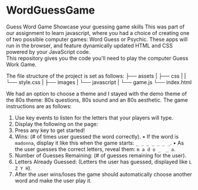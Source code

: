 # WordGuessGame
Guess Word Game
Showcase your guessing game skills
This was part of our assignment to learn javascript, where you had a choice of creating one of two possible computer games: Word Guess or Psychic. These apps will run in the browser, and feature dynamically updated HTML and CSS powered by your JavaScript code.  
This repository gives you the code you'll need to play the computer Guess Work Game.  

The file structure of the project is set as follows:
├── assets
|  ├── css
|  |  └── style.css
|  ├── images
|  └── javascript
|     └── game.js
└── index.html

We had an option to choose a theme and I stayed with the demo theme of the 80s theme: 80s questions, 80s sound and an 80s aesthetic. 
The game instructions are as follows:
1.	Use key events to listen for the letters that your players will type.
2.	Display the following on the page:
3.	Press any key to get started!
4.	Wins: (# of times user guessed the word correctly).
•	If the word is `madonna`, display it like this when the game starts: `_ _ _ _ _ _ _`.
•	As the user guesses the correct letters, reveal them: `m a d o _  _ a`.
5.	Number of Guesses Remaining: (# of guesses remaining for the user).
6.	Letters Already Guessed: (Letters the user has guessed, displayed like `L Z Y H`).
7.	After the user wins/loses the game should automatically choose another word and make the user play it.
